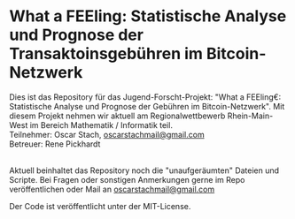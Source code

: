 # What a FEEling: Statistische Analyse und Prognose der Transaktoinsgebühren im Bitcoin-Netzwerk

Dies ist das Repository für das Jugend-Forscht-Projekt: "What a FEEling€: Statistische Analyse und Prognose der Gebühren im Bitcoin-Netzwerk". Mit diesem Projekt nehmen wir aktuell am Regionalwettbewerb Rhein-Main-West im Bereich Mathematik / Informatik teil.
<br>
Teilnehmer: Oscar Stach, oscarstachmail@gmail.com <br>
Betreuer:   Rene Pickhardt <br>
<br>

Aktuell beinhaltet das Repository noch die "unaufgeräumten" Dateien und Scripte. Bei Fragen oder sonstigen Anmerkungen gerne im Repo veröffentlichen oder Mail an oscarstachmail@gmail.com


Der Code ist veröffentlicht unter der MIT-License.

